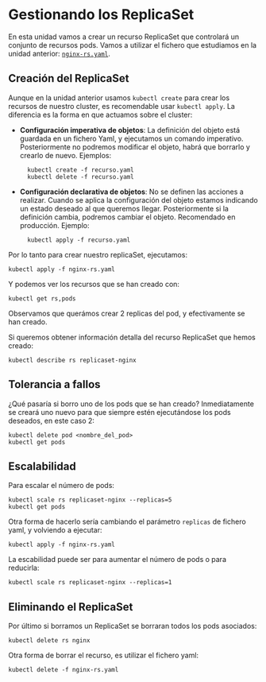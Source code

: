 # Gestionando los ReplicaSet

En esta unidad vamos a crear un recurso ReplicaSet que controlará un conjunto de recursos pods. Vamos a utilizar el fichero que estudiamos en la unidad anterior: [`nginx-rs.yaml`](files/nginx-rs.yaml).

## Creación del ReplicaSet

Aunque en la unidad anterior usamos `kubectl create` para crear los recursos de nuestro cluster, es recomendable usar `kubectl apply`. La diferencia es la forma en que actuamos sobre el cluster:

* **Configuración imperativa de objetos**: La definición del objeto está guardada en un fichero Yaml, y ejecutamos un comando imperativo. Posteriormente no podremos modificar el objeto, habrá que borrarlo y crearlo de nuevo. Ejemplos:

        kubectl create -f recurso.yaml
        kubectl delete -f recurso.yaml
    
* **Configuración declarativa de objetos**: No se definen las acciones a realizar. Cuando se aplica la configuración del objeto estamos indicando un estado deseado al que queremos llegar. Posteriormente si la definición cambia, podremos cambiar el objeto. Recomendado en producción. Ejemplo:

        kubectl apply -f recurso.yaml

Por lo tanto para crear nuestro replicaSet, ejecutamos:

    kubectl apply -f nginx-rs.yaml

Y podemos ver los recursos que se han creado con:

    kubectl get rs,pods

Observamos que querámos crear 2 replicas del pod, y efectivamente se han creado.

Si queremos obtener información detalla del recurso ReplicaSet que hemos creado:

    kubectl describe rs replicaset-nginx

## Tolerancia a fallos

¿Qué pasaría si borro uno de los pods que se han creado? Inmediatamente se creará uno nuevo para que siempre estén ejecutándose los pods deseados, en este caso 2:

    kubectl delete pod <nombre_del_pod>
    kubectl get pods

## Escalabilidad

Para escalar el número de pods:

    kubectl scale rs replicaset-nginx --replicas=5
    kubectl get pods

Otra forma de hacerlo sería cambiando el parámetro `replicas` de fichero yaml, y volviendo a ejecutar:

    kubectl apply -f nginx-rs.yaml

La escabilidad puede ser para aumentar el número de pods o para reducirla:

    kubectl scale rs replicaset-nginx --replicas=1

## Eliminando el ReplicaSet

Por último si borramos un ReplicaSet se borraran todos los pods asociados:

    kubectl delete rs nginx

Otra forma de borrar el recurso, es utilizar el fichero yaml:

    kubectl delete -f nginx-rs.yaml


